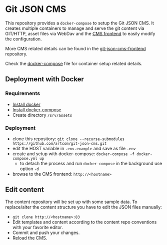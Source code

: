 # Git JSON CMS

This repository provides a `docker-compose` to setup the Git JSON CMS. It creates multiple containers to manage and serve the git content via GIT/HTTP, asset files via WebDav and the [CMS frontend](https://github.com/artcom/git-json-cms-frontend) to easily modify the configuration.

More CMS related details can be found in the [git-json-cms-frontend](https://github.com/artcom/git-json-cms-frontend) repository.

Check the [docker-compose](./docker-compose.yml) file for container setup related details.

## Deployment with Docker

### Requirements
* [Install docker](https://www.digitalocean.com/community/tutorials/how-to-install-and-use-docker-on-ubuntu-20-04)
* [Install docker-compose](https://www.digitalocean.com/community/tutorials/how-to-install-and-use-docker-compose-on-ubuntu-20-04)
* Create directory `/srv/assets`

### Deployment
* clone this repository: `git clone --recurse-submodules https://github.com/artcom/git-json-cms.git`
* edit the HOST variable in `.env.example` and save as file `.env`
* create and setup with docker-compose: `docker-compose -f docker-compose.yml up`
  * to detach the process and run `docker-compose` in the background use option `-d`
* browse to the CMS frontend: `http://<hostname>`

## Edit content
The content repository will be set up with some sample data. To replace/alter the content structure you have to edit the JSON files manually:
* `git clone http://<hostname>:83`
* Edit templates and content according to the content repo conventions with your favorite editor.
* Commit and push your changes.
* Reload the CMS.
